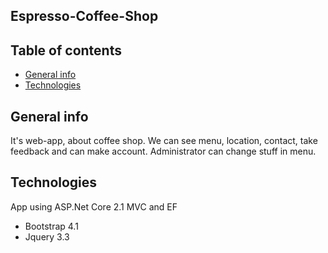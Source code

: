 ## Espresso-Coffee-Shop
## Table of contents
* [General info](#general-info)
* [Technologies](#technologies)

## General info
It's web-app, about coffee shop. We can see menu, location, contact, take feedback and can make account. Administrator can change stuff in menu.

## Technologies
App using ASP.Net Core 2.1 MVC and EF 
* Bootstrap 4.1
* Jquery 3.3


